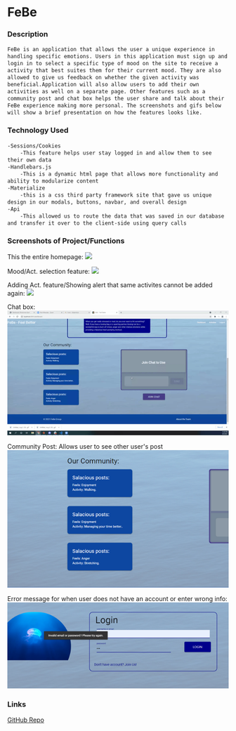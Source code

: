 # FeBe

### Description

```
FeBe is an application that allows the user a unique experience in handling specific emotions. Users in this application must sign up and login in to select a specific type of mood on the site to receive a activity that best suites them for their current mood. They are also allowed to give us feedback on whether the given activity was beneficial.Application will also allow users to add their own activities as well on a separate page. Other features such as a community post and chat box helps the user share and talk about their FeBe experience making more personal. The screenshots and gifs below will show a brief presentation on how the features looks like.
```

### Technology Used

```
-Sessions/Cookies
    -This feature helps user stay logged in and allow them to see their own data
-Handlebars.js
    -This is a dynamic html page that allows more functionality and ability to modularize content
-Materialize
    -this is a css third party framework site that gave us unique design in our modals, buttons, navbar, and overall design
-Api
    -This allowed us to route the data that was saved in our database and transfer it over to the client-side using query calls

```

### Screenshots of Project/Functions

This the entire homepage:
![](public\images\hompage.gif)

Mood/Act. selection feature:
![](public\images\updatedmoodact.gif)

Adding Act. feature/Showing alert that same activites cannot be added again:
![](public\images\updatedact.gif)

Chat box:
![](public\images\chat.gif)

Community Post: Allows user to see other user's post
![](public\images\Community.png)

Error message for when user does not have an account or enter wrong info:
![](public\images\error.png)

### Links

[GitHub Repo]("https://github.com/perez-rob/Project-2")
